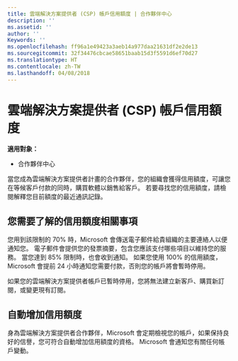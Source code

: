 ```yaml
---
title: 雲端解決方案提供者 (CSP) 帳戶信用額度 | 合作夥伴中心
description: ''
ms.assetid: ''
author: ''
Keywords: ''
ms.openlocfilehash: ff96a1e49423a3aeb14a977daa21631df2e2de13
ms.sourcegitcommit: 32f34476cbcae58651baab15d3f5591d6ef70d27
ms.translationtype: HT
ms.contentlocale: zh-TW
ms.lasthandoff: 04/08/2018
---
```

# <a name="cloud-solution-provider-csp-account-credit-limits"></a>雲端解決方案提供者 (CSP) 帳戶信用額度

**適用對象：**

- 合作夥伴中心

當您成為雲端解決方案提供者計畫的合作夥伴，您的組織會獲得信用額度，可讓您在等候客戶付款的同時，購買軟體以銷售給客戶。 若要尋找您的信用額度，請檢閱解釋您目前額度的最近通訊記錄。  

## <a name="what-you-need-to-know-about-your-credit-limit"></a>您需要了解的信用額度相關事項

您用到該限制的 70% 時，Microsoft 會傳送電子郵件給貴組織的主要連絡人以便通知您。 電子郵件會提供您的發票摘要，包含您應該支付哪些項目以維持您的服務。 當您達到 85% 限制時，也會收到通知。 如果您使用 100% 的信用額度，Microsoft 會提前 24 小時通知您需要付款，否則您的帳戶將會暫時停用。 

如果您的雲端解決方案提供者帳戶已暫時停用，您將無法建立新客戶、購買新訂閱，或變更現有訂閱。

## <a name="automatic-credit-limit-increase"></a>自動增加信用額度

身為雲端解決方案提供者合作夥伴，Microsoft 會定期檢視您的帳戶，如果保持良好的信譽，您可符合自動增加信用額度的資格。 Microsoft 會通知您有關任何帳戶變動。 